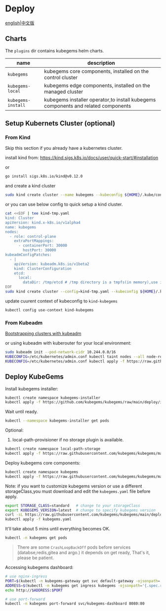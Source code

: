# Deploy

[english](README.md)|[中文版](README_zh.md)

## Charts

The `plugins` dir contains kubegems helm charts.

| name               | description                                                                       |
| ------------------ | --------------------------------------------------------------------------------- |
| `kubegems`         | kubegems core components, installed on the control cluster                        |
| `kubegems-local`   | kubegems edge components, installed on the managed cluster                        |
| `kubegems-install` | kubegems installer operator,to install kubegems components and related components |

## Setup Kubernets Cluster (optional)

### From Kind

Skip this section if you already have a kubernetes cluster.

install kind from: <https://kind.sigs.k8s.io/docs/user/quick-start/#installation>

or

```sh
go install sigs.k8s.io/kind@v0.12.0
```

and create a kind cluster

```sh
sudo kind create cluster --name kubegems --kubeconfig ${HOME}/.kube/config
```

or you can use below config to quick setup a kind cluster.

```sh
cat <<EOF | tee kind-tmp.yaml
kind: Cluster
apiVersion: kind.x-k8s.io/v1alpha4
name: kubegems
nodes:
  - role: control-plane
    extraPortMappings:
      - containerPort: 30000
        hostPort: 30000
kubeadmConfigPatches:
  - |
    apiVersion: kubeadm.k8s.io/v1beta2
    kind: ClusterConfiguration
    etcd:
      local:
        dataDir: /tmp/etcd # /tmp directory is a tmpfs(in memory),use it for speeding up etcd and lower disk IO.
EOF
sudo kind create cluster --config=kind-tmp.yaml --kubeconfig ${HOME}/.kube/config
```

update cuurent context of kubeconfig to `kind-kubegems`

```sh
kubectl config use-context kind-kubegems
```

### From Kubeadm

[Bootstrapping clusters with kubeadm](https://kubernetes.io/docs/setup/production-environment/tools/kubeadm/)

or using kubeadm with kuberouter for your local environment:

```sh
sudo kubeadm init --pod-network-cidr 10.244.0.0/16
KUBECONFIG=/etc/kubernetes/admin.conf kubectl taint nodes --all node-role.kubernetes.io/master-
KUBECONFIG=/etc/kubernetes/admin.conf kubectl apply -f https://raw.githubusercontent.com/cloudnativelabs/kube-router/master/daemonset/kubeadm-kuberouter.yaml
```

## Deploy KubeGems

Install kubegems installer:

```sh
kubectl create namespace kubegems-installer
kubectl apply -f https://github.com/kubegems/kubegems/raw/main/deploy/installer.yaml
```

Wait until ready.

```sh
kubectl --namespace kubegems-installer get pods
```

Optional:

1. local-path-provisioner if no storage plugin is available.

  ```sh
  kubectl create namespace local-path-storage
  kubectl apply -f https://raw.githubusercontent.com/kubegems/kubegems/main/deploy/addon-local-path-provisioner.yaml
  ```

Deploy kubegems core components:

```sh
kubectl create namespace kubegems
kubectl apply -f https://raw.githubusercontent.com/kubegems/kubegems/main/deploy/kubegems.yaml
```

Note: if you want to customize kubegems version or use a different storageClass,you must download and edit the `kubegems.yaml` file before apply.

```sh
export STORAGE_CLASS=standard   # change to your storageClass
export KUBEGEMS_VERSION=latest  # change to specify kubegems version
curl -sL https://raw.githubusercontent.com/kubegems/kubegems/main/deploy/kubegems.yaml | sed -e "s/local-path/${STORAGE_CLASS}/g" -e "s/main/${KUBEGEMS_VERSION}/g" > kubegems.yaml
kubectl apply -f kubegems.yaml
```

It'll take about 5 mins until everything becomes OK.

```sh
kubectl -n kubegems get pods
```

> There are some `CrashLoopBackOff` pods before services (databse,redis,gitea and argo.) it depends on get ready, That's it, please be patient.

Accessing kubegems dashboard:

```sh
# use nginx-ingress
PORT=$(kubectl -n kubegems-gateway get svc default-gateway -ojsonpath='{.spec.ports[0].nodePort}')
ADDRESS=$(kubectl -n kubegems get ingress kubegems -ojsonpath='{.spec.rules[*].host}')
echo http://$ADDRESS:$PORT
```

```sh
# use port-forward
kubectl -n kubegems port-forward svc/kubegems-dashboard 8080:80
```

